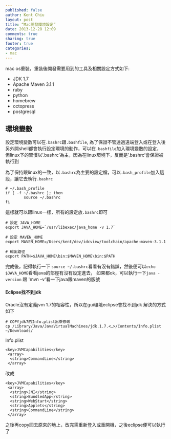 ```yaml
---
published: false
author: Kent Chiu
layout: post
title: “Mac開發環境設定”
date: 2013-12-28 12:09
comments: true
sharing: true
footer: true
categories: 
- mac
---
```


mac os重裝，重裝後開發需要用到的工具及相關設定方式如下:

- JDK 1.7
- Apache Maven 3.1.1
- ruby
- python
- homebrew
- octopress
- postgresql


## 環境變數
設定環境變數可以在`.bashrc`跟`.bashfile`, 
為了保證不管透過遠端登入或在登入後另外開shell都會執行設定環境的動作，可以在`.bashfile`加入環境變數的設定，
但linux下的習慣以’.bashrc’為主，因為在linux環境下，反而是’.bashrc’會保證被執行到

為了保持跟linux的一致，以`.bashrc`為主要的設定檔，可以`.bash_profile`加入這段，讓它去執行`.bashrc`

	# ~/.bash_profile
	if [ -f ~/.bashrc ]; then
    		source ~/.bashrc
	fi

這樣就可以跟linux一樣，所有的設定放`.bashrc`即可

	# 設定 JAVA_HOME 
	export JAVA_HOME=`/usr/libexec/java_home -v 1.7`

	# 設定 MAVEN_HOME
	export MAVEN_HOME=/Users/kent/dev/idcview/toolchain/apache-maven-3.1.1

	# 輸出路徑
	export PATH=$JAVA_HOME\bin:$MAVEN_HOME\bin:$PATH

完成後，記得執行一下 `source ~/.bashrc`看看有沒有錯誤，然後便可以`echo $JAVA_HOME`看看java的部徑有沒有設定進去，
如果都ok，可以執行一下`java -version` 跟 'mvn -v'看一下java跟maven的版號


#### Eclipse找不到jdk
Oracle沒有定義jvm 1.7的相容性，所以在gui環境eclipse會找不到jdk
解決的方式如下

	# COPYjdk7的Info.plist出來修改
	cp /Library/Java/JavaVirtualMachines/jdk.1.7.<…>/Contents/Info.plist ~/Downloads/


Info.plist

	<key>JVMCapabilities</key>
	 <array>
	  <string>CommandLine</string>
	 </array>

改成

	<key>JVMCapabilities</key>
	 <array>
	  <string>JNI</string>
	  <string>BundledApp</string>
	  <string>WebStart</string>
	  <string>Applets</string>
	  <string>CommandLine</string>
	 </array> 

之後再copy回去原來的地上，改完需重新登入或重開機，之後eclipse便可以執行了	 

